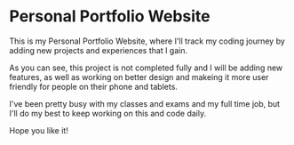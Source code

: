 # Personal Portfolio Website

This is my Personal Portfolio Website, where I'll track my coding journey by adding new projects and experiences that I gain.

As you can see, this project is not completed fully and I will be adding new features, as well as working on better design and makeing it more user friendly for people on their phone and tablets.

I've been pretty busy with my classes and exams and my full time job, but I'll do my best to keep working on this and code daily.

Hope you like it!
